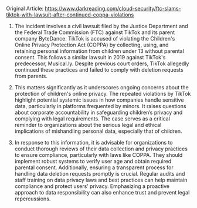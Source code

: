 Original Article: https://www.darkreading.com/cloud-security/ftc-slams-tiktok-with-lawsuit-after-continued-coppa-violations

1) The incident involves a civil lawsuit filed by the Justice Department and the Federal Trade Commission (FTC) against TikTok and its parent company ByteDance. TikTok is accused of violating the Children's Online Privacy Protection Act (COPPA) by collecting, using, and retaining personal information from children under 13 without parental consent. This follows a similar lawsuit in 2019 against TikTok's predecessor, Musical.ly. Despite previous court orders, TikTok allegedly continued these practices and failed to comply with deletion requests from parents. 

2) This matters significantly as it underscores ongoing concerns about the protection of children's online privacy. The repeated violations by TikTok highlight potential systemic issues in how companies handle sensitive data, particularly in platforms frequented by minors. It raises questions about corporate accountability in safeguarding children’s privacy and complying with legal requirements. The case serves as a critical reminder to organizations about the serious legal and ethical implications of mishandling personal data, especially that of children.

3) In response to this information, it is advisable for organizations to conduct thorough reviews of their data collection and privacy practices to ensure compliance, particularly with laws like COPPA. They should implement robust systems to verify user age and obtain required parental consent. Additionally, ensuring a transparent process for handling data deletion requests promptly is crucial. Regular audits and staff training on data privacy laws and best practices can help maintain compliance and protect users’ privacy. Emphasizing a proactive approach to data responsibility can also enhance trust and prevent legal repercussions.